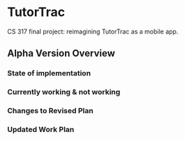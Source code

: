 # TutorTrac
CS 317 final project: reimagining TutorTrac as a mobile app.

## Alpha Version Overview
### State of implementation
### Currently working & not working
### Changes to Revised Plan
### Updated Work Plan
